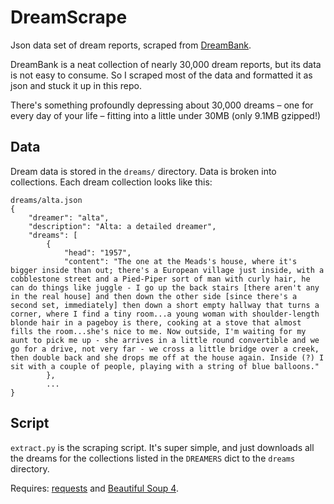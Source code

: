 # DreamScrape

Json data set of dream reports, scraped from [DreamBank](http://dreambank.net).

DreamBank is a neat collection of nearly 30,000 dream reports, but its data is not easy to consume. So I scraped most of the data and formatted it as json and stuck it up in this repo.

There's something profoundly depressing about 30,000 dreams – one for every day of your life – fitting into a little under 30MB (only 9.1MB gzipped!)

## Data
Dream data is stored in the `dreams/` directory. Data is broken into collections. Each dream collection looks like this:

```
dreams/alta.json
{
    "dreamer": "alta", 
    "description": "Alta: a detailed dreamer", 
    "dreams": [
        {
            "head": "1957", 
            "content": "The one at the Meads's house, where it's bigger inside than out; there's a European village just inside, with a cobblestone street and a Pied-Piper sort of man with curly hair, he can do things like juggle - I go up the back stairs [there aren't any in the real house] and then down the other side [since there's a second set, immediately] then down a short empty hallway that turns a corner, where I find a tiny room...a young woman with shoulder-length blonde hair in a pageboy is there, cooking at a stove that almost fills the room...she's nice to me. Now outside, I'm waiting for my aunt to pick me up - she arrives in a little round convertible and we go for a drive, not very far - we cross a little bridge over a creek, then double back and she drops me off at the house again. Inside (?) I sit with a couple of people, playing with a string of blue balloons."
        },
        ...
}
```

## Script
`extract.py` is the scraping script. It's super simple, and just downloads all the dreams for the collections listed in the `DREAMERS` dict to the `dreams` directory.

Requires: [requests](http://docs.python-requests.org/en/master/#) and [Beautiful Soup 4](https://www.crummy.com/software/BeautifulSoup/).
